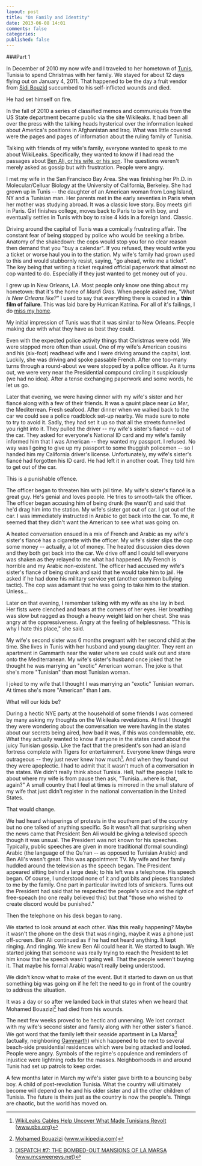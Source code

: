 ```yaml
---
layout: post
title: "On Family and Identity"
date: 2013-06-08 14:01
comments: false
categories: 
published: false
---
```


###Part 1

In December of 2010 my now wife and I traveled to her hometown of [Tunis](http://en.wikipedia.org/wiki/Tunis), Tunisia to spend Christmas with her family. We stayed for about 12 days flying out on January 4, 2011. That happened to be the day a fruit vendor from [Sidi Bouzid](http://en.wikipedia.org/wiki/Sidi_Bouzid) succumbed to his self-inflicted wounds and died.  

He had set himself on fire.

<!-- more -->

In the fall of 2010 a series of classified memos and communiqués from the US State department became public via the site Wikileaks. It had been all over the press with the talking heads hysterical over the information leaked about America's positions in Afghanistan and Iraq. What was little covered were the pages and pages of information about the ruling family of Tunisia.  

Talking with friends of my wife's family, everyone wanted to speak to me about WikiLeaks. Specifically, they wanted to know if I had read the passages about [Ben Ali, or his wife, or his son](http://middleeast.about.com/b/2011/01/14/tunisias-and-ben-alis-corruptions-the-wikileaks-revelations.htm). The questions weren't merely asked as gossip but with frustration. People were angry.

I met my wife in the San Francisco Bay Area. She was finishing her Ph.D. in Molecular/Celluar Biology at the University of California, Berkeley. She had grown up in Tunis -- the daughter of an American woman from Long Island, NY and a Tunisian man. Her parents met in the early seventies in Paris when her mother was studying abroad. It was a classic love story. Boy meets girl in Paris. Girl finishes college, moves back to Paris to be with boy, and eventually settles in Tunis with boy to raise 4 kids in a foreign land. Classic.

Driving around the capital of Tunis was a comically frustrating affair. The constant fear of being stopped by police who would be seeking a bribe. Anatomy of the shakedown: the cops would stop you for no clear reason then demand that you "buy a calendar". If you refused, they would write you a ticket or worse haul you in to the station. My wife's family had grown used to this and would stubbornly resist, saying, "go ahead, write me a ticket". The key being that writing a ticket required official paperwork that almost no cop wanted to do. Especially if they just wanted to get money out of you.  

I grew up in New Orleans, LA. Most people only know one thing about my hometown: that it's the home of _Mardi Gras_. When people asked me, _"What is New Orleans like?"_ I used to say that everything there is coated in a __thin film of failure__. This was laid bare by Hurrican Katrina. For all of it's failings, I do [miss my home](http://www.youtube.com/watch?v=Xhkxy3ei8os).  

My initial impression of Tunis was that it was similar to New Orleans. People making due with what they have as best they could.

Even with the expected police activity things that Christmas were odd. We were stopped more often than usual. One of my wife's American cousins and his (six-foot) readhead wife and I were driving around the capital, lost. Luckily, she was driving and spoke passable French. After one too-many turns through a round-about we were stopped by a police officer. As it turns out, we were very near the Presidential compound circling it suspiciously (we had no idea). After a tense exchanging paperwork and some words, he let us go.  

Later that evening, we were having dinner with my wife's sister and her fiancé along with a few of their friends. It was a qauint place near _La Mer_, the Mediterrean. Fresh seafood. After dinner when we walked back to the car we could see a police roadblock set-up nearby. We made sure to note to try to avoid it. Sadly, they had set it up so that all the streets funnelled you right into it. They pulled the driver -- my wife's sister's fiancé -- out of the car. They asked for everyone's National ID card and my wife's family informed him that I was American -- they wanted my passport. I refused. No way was I going to give up my passport to some thuggish policemen -- so I handed him my California driver's license. Unfortunately, my wife's sister's fiancé had forgotten his ID card. He had left it in another coat. They told him to get out of the car.

This is a punishable offence.  

The officer began to threaten him with jail time. My wife's sister's fiancé is a great guy. He's genial and loves people. He tries to smooth-talk the officer. The officer began accusing him of being drunk (he wasn't) and said that he'd drag him into the station. My wife's sister got out of car. I got out of the car. I was immediately instructed in Arabic to get back into the car. To me, it seemed that they didn't want the American to see what was going on.

A heated conversation ensued in a mix of French and Arabic as my wife's sister's fiancé has a cigarette with the officer. My wife's sister slips the cop some money -- actually, a lot of money. The heated discussion dies down and they both get back into the car. We drive off and I could tell everyone was shaken as they relayed to me what had happened. My French is horrible and my Arabic non-existent. The officer had accused my wife's sister's fiancé of being drunk and said that he would take him to jail. He asked if he had done his military service yet (another common bullying tactic). The cop was adamant that he was going to take him to the station. Unless...

Later on that evening, I remember talking with my wife as she lay in bed. Her fists were clenched and tears at the corners of her eyes. Her breathing was slow but ragged as though a heavy weight laid on her chest. She was angry at the oppressiveness. Angry at the feeling of helplessness. "This is why I hate this place," she said.

My wife's second sister was 6 months pregnant with her second child at the time. She lives in Tunis with her husband and young daughter. They rent an apartment in Gammarth near the water where we could walk out and stare onto the Mediterranean. My wife's sister's husband once joked that he thought he was marrying an "exotic" American woman. The joke is that she's more "Tunisian" than most Tunisian woman.

I joked to my wife that I thought I was marrying an "exotic" Tunisian woman. At times she's more "American" than I am.

What will our kids be?

During a hectic NYE party at the household of some friends I was cornered by many asking my thoughts on the Wikileaks revelations. At first I thought they were wondering about the conversation we were having in the states about our secrets being aired, how bad it was, if this was condemnable, etc. What they actually wanted to know if anyone in the states cared about the juicy Tunisian gossip. Like the fact that the president's son had an island fortress complete with Tigers for entertainment. Everyone knew things were outrageous -- they just never knew how much[^1]. And when they found out they were apoplectic. I had to admit that it wasn't much of a conversation in the states. We didn't really think about Tunisia. Hell, half the people I talk to about where my wife is from pause then ask, "Tunisia...where is that, again?" A small country that I feel at times is mirrored in the small stature of my wife that just didn't register in the national conversation in the United States.

That would change.

We had heard whisperings of protests in the southern part of the country but no one talked of anything specific. So it wasn't all that surprising when the news came that President Ben Ali would be giving a televised speech though it was unsual. The President was not known for his speeches. Typically, public speeches are given in more traditional (formal sounding) Arabic (the language of the Qu'ran -- as opposed to Tunisian Arabic) and Ben Ali's wasn't great. This was appointment TV. My wife and her family huddled around the television as the speech began. The President appeared sitting behind a large desk; to his left was a telephone. His speech began. Of course, I understood none of it and got bits and pieces translated to me by the family. One part in particular invited lots of snickers. Turns out the President had said that he respected the people's voice and the right of free-speach (no one really believed this) but that "those who wished to create discord would be punished."

Then the telephone on his desk began to rang.

We started to look around at each other. Was this really happening? Maybe it wasn't the phone on the desk that was ringing, maybe it was a phone just off-screen. Ben Ali continued as if he had not heard anything. It kept ringing. And ringing. We knew Ben Ali could hear it. We started to laugh. We started joking that someone was really trying to reach the President to let him know that he speech wasn't going well. That the people weren't buying it. That maybe his formal Arabic wasn't really being understood.

We didn't know what to make of the event. But it started to dawn on us that something big was going on if he felt the need to go in front of the country to address the situation.

[^1]: [WikiLeaks Cables Help Uncover What Made Tunisians Revolt](http://www.pbs.org/newshour/rundown/2011/01/wikileaks-reveal-what-made-tunisians-revolt.html) (www.pbs.org)

It was a day or so after we landed back in that states when we heard that Mohamed Bouazizi[^3] had died from his wounds.

[^3]: [Mohamed Bouazizi](http://en.wikipedia.org/wiki/Mohamed_Bouazizi) (www.wikipedia.com)

The next few weeks proved to be hectic and unnerving. We lost contact with my wife's second sister and family along with her other sister's fiancé. We got word that the family left their seaside apartment in La Marsa[^4] (actually, neighboring [Gammarth](https://www.google.com/maps/place/36%C2%B054'34.1%22N+10%C2%B017'20.8%22E/@36.909471,10.289108,15z/data=!3m1!4b1!4m2!3m1!1s0x0:0x0)) which happened to be next to several beach-side presidential residences which were being attacked and looted. People were angry. Symbols of the regime's oppulence and reminders of injustice were lightning rods for the masses. Neighborhoods in and around Tunis had set up patrols to keep order.

[^4]: [DISPATCH #7: THE BOMBED-OUT MANSIONS OF LA MARSA](http://www.mcsweeneys.net/articles/dispatch-7-the-bombed-out-mansions-of-la-marsa) (www.mcsweeneys.net)

A few months later in March my wife's sister gave birth to a bouncing baby boy. A child of post-revolution Tunisia. What the country will ultimately become will depend on he and his older sister and all the other children of Tunisia. The future is theirs just as the country is now the people's. Things are chaotic, but the world has moved on.